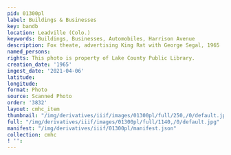 ```yaml
---
pid: 01300pl
label: Buildings & Businesses
key: bandb
location: Leadville (Colo.)
keywords: Buildings, Businesses, Automobiles, Harrison Avenue
description: Fox theate, advertising King Rat with George Segal, 1965
named_persons: 
rights: This photo is property of Lake County Public Library.
creation_date: '1965'
ingest_date: '2021-04-06'
latitude: 
longitude: 
format: Photo
source: Scanned Photo
order: '3832'
layout: cmhc_item
thumbnail: "/img/derivatives/iiif/images/01300pl/full/250,/0/default.jpg"
full: "/img/derivatives/iiif/images/01300pl/full/1140,/0/default.jpg"
manifest: "/img/derivatives/iiif/01300pl/manifest.json"
collection: cmhc
! '': 
---
```

